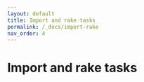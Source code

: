 ```yaml
---
layout: default
title: Import and rake tasks
permalink: /_docs/import-rake
nav_order: 4
---
```


# Import and rake tasks
